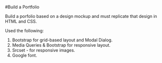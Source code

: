 #Build a Portfolio

Build a porfolio based on a design mockup and must replicate that design in HTML and CSS.

Used the following:
1. Bootstrap for grid-based layout and Modal Dialog.
2. Media Queries & Bootstrap for responsive layout.
3. Srcset - for responsive images.
4. Google font.



